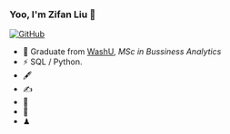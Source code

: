 ### Yoo, I'm Zifan Liu 👋

[![GitHub](https://img.shields.io/badge/dynamic/json?logo=github&label=GitHub&labelColor=495867&color=495867&query=%24.data.totalSubs&url=https%3A%2F%2Fapi.spencerwoo.com%2Fsubstats%2F%3Fsource%3Dgithub%26queryKey%3Dhayschan&style=flat-square)](https://github.com/zf54)


- 🍻 Graduate from [WashU](https://wustl.edu/), _MSc in Bussiness Analytics_
- ⚡ SQL / Python.
- 🖋 
- ✍️ 
- 🏃
- 🥋 
- ♟ 


